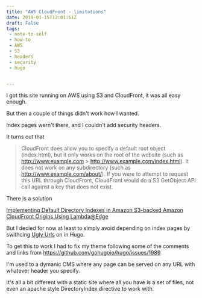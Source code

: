 ```yaml
---
title: "AWS CloudFront - limitations"
date: 2019-01-15T12:01:51Z
draft: False
tags:
 - note-to-self
 - how-to
 - AWS
 - S3
 - headers
 - security
 - hugo


---
```


I got this site running on AWS using S3 and CloudFront, it was all easy enough.

But then a couple of things didn't work how I wanted.

Index pages wern't there, and I couldn't add security headers.

<!--more-->


It turns out that 


> CloudFront does allow you to specify a default root object (index.html), but it only works on the root of the website (such as http://www.example.com > http://www.example.com/index.html). It does not work on any subdirectory (such as http://www.example.com/about/). If you were to attempt to request this URL through CloudFront, CloudFront would do a S3 GetObject API call against a key that does not exist.

There is a solution

[Implementing Default Directory Indexes in Amazon S3-backed Amazon CloudFront Origins Using Lambda@Edge](https://aws.amazon.com/blogs/compute/implementing-default-directory-indexes-in-amazon-s3-backed-amazon-cloudfront-origins-using-lambdaedge/)

But I decied for now at least to simply avoid depending on index pages by swithcing [Ugly Urls](https://gohugo.io/content-management/urls/#ugly-urls) on in Hugo.

To get this to work I had to fix my theme following some of the comments and links from https://github.com/gohugoio/hugo/issues/1989

I'm used to a dymanic CMS where any page can be served on any URL with whatever header you specify.

It's all a bit different with a static site where all you have is a set of files, not even an apache style DirectoryIndex directive to work with.




